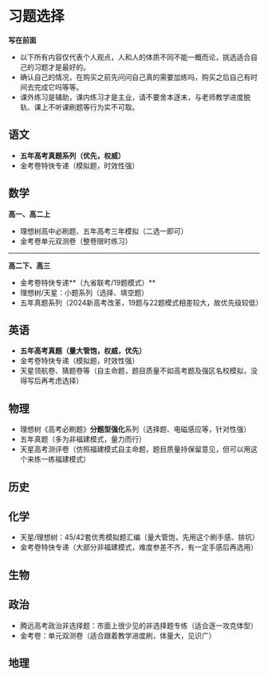 # 习题选择

**写在前面**

* 以下所有内容仅代表个人观点，人和人的体质不同不能一概而论，挑选适合自己的习题才是最好的。
* 确认自己的情况，在购买之前先问问自己真的需要加练吗，购买之后自己有时间去完成它吗等等。
* 课外练习是辅助，课内练习才是主业，请不要舍本逐末，与老师教学进度脱轨、课上不听课刷题等行为实不可取。



## **语文**

* **五年高考真题系列（优先，权威）**
* 金考卷特快专递（模拟题，时效性强）

## **数学**

**高一、高二上**

* 理想树高中必刷题、五年高考三年模拟（二选一即可）
* 金考卷单元双测卷（整卷限时练习）

***

**高二下、高三**

* 金考卷特快专递\*\*（九省联考/19题模式）\*\*
* 理想树/天星：小题系列（选择、填空题）
* 五年真题系列（2024新高考改革，19题与22题模式相差较大，故优先级较低）

## **英语**

* **五年高考真题（量大管饱，权威，优先）**
* 金考卷特快专递（模拟题，时效性强）
* 天星领航卷、猜题卷等（自主命题，题目质量不如高考题及强区名校模拟，没得写后再考虑选择）

## **物理**

* 理想树《高考必刷题》**分题型强化**系列（选择题、电磁感应等，针对性强）
* 五年真题（多为非福建模式，量力而行）
* 天星高考测评卷（仿照福建模式自主命题，题目质量持保留意见，但可以用这个来练一练福建模式）

## **历史**

## **化学**

* 天星/理想树：45/42套优秀模拟题汇编（量大管饱，先用这个刷手感、排坑）
* 金考卷特快专递（大部分非福建模式，难度参差不齐，有一定手感后再选用）

## **生物**



## **政治**

* 腾远高考政治非选择题：市面上很少见的非选择题专练（适合逐一攻克体型）
* 金考卷：单元双测卷（适合跟着教学进度刷，体量大，见识广）

## **地理**


